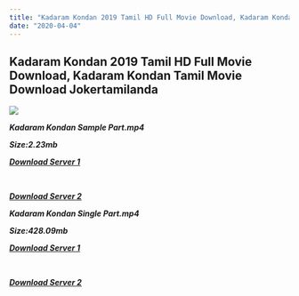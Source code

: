 ```yaml
---
title: "Kadaram Kondan 2019 Tamil HD Full Movie Download, Kadaram Kondan Tamil Movie Download Jokertamilanda"
date: "2020-04-04"
---
```


## Kadaram Kondan 2019 Tamil HD Full Movie Download, Kadaram Kondan Tamil Movie Download Jokertamilanda

![](https://images.moviebuff.com/ad6932dd-ff91-4634-99c8-f3af871a306b?w=1000)

**_Kadaram Kondan Sample Part.mp4_**

**_Size:2.23mb_**

**_[Download Server 1](http://b7.wetransfer.vip/files/Tamil{a3b04ca4513862e5e6faa05865f310bf9da13080b46bbc045b167bb82cb0d9ff}20Movies/Tamil{a3b04ca4513862e5e6faa05865f310bf9da13080b46bbc045b167bb82cb0d9ff}202019{a3b04ca4513862e5e6faa05865f310bf9da13080b46bbc045b167bb82cb0d9ff}20Movies/Kadaram{a3b04ca4513862e5e6faa05865f310bf9da13080b46bbc045b167bb82cb0d9ff}20Kondan{a3b04ca4513862e5e6faa05865f310bf9da13080b46bbc045b167bb82cb0d9ff}20(2019)/Kadaram{a3b04ca4513862e5e6faa05865f310bf9da13080b46bbc045b167bb82cb0d9ff}20Kondan{a3b04ca4513862e5e6faa05865f310bf9da13080b46bbc045b167bb82cb0d9ff}20(2019){a3b04ca4513862e5e6faa05865f310bf9da13080b46bbc045b167bb82cb0d9ff}20Proper{a3b04ca4513862e5e6faa05865f310bf9da13080b46bbc045b167bb82cb0d9ff}20HDRip/Kadaram{a3b04ca4513862e5e6faa05865f310bf9da13080b46bbc045b167bb82cb0d9ff}20Kondan{a3b04ca4513862e5e6faa05865f310bf9da13080b46bbc045b167bb82cb0d9ff}20(2019){a3b04ca4513862e5e6faa05865f310bf9da13080b46bbc045b167bb82cb0d9ff}20Sample{a3b04ca4513862e5e6faa05865f310bf9da13080b46bbc045b167bb82cb0d9ff}20(640x360).mp4)_**

**_[  
](http://b7.wetransfer.vip/files/Tamil{a3b04ca4513862e5e6faa05865f310bf9da13080b46bbc045b167bb82cb0d9ff}20Movies/Tamil{a3b04ca4513862e5e6faa05865f310bf9da13080b46bbc045b167bb82cb0d9ff}202019{a3b04ca4513862e5e6faa05865f310bf9da13080b46bbc045b167bb82cb0d9ff}20Movies/Kadaram{a3b04ca4513862e5e6faa05865f310bf9da13080b46bbc045b167bb82cb0d9ff}20Kondan{a3b04ca4513862e5e6faa05865f310bf9da13080b46bbc045b167bb82cb0d9ff}20(2019)/Kadaram{a3b04ca4513862e5e6faa05865f310bf9da13080b46bbc045b167bb82cb0d9ff}20Kondan{a3b04ca4513862e5e6faa05865f310bf9da13080b46bbc045b167bb82cb0d9ff}20(2019){a3b04ca4513862e5e6faa05865f310bf9da13080b46bbc045b167bb82cb0d9ff}20Proper{a3b04ca4513862e5e6faa05865f310bf9da13080b46bbc045b167bb82cb0d9ff}20HDRip/Kadaram{a3b04ca4513862e5e6faa05865f310bf9da13080b46bbc045b167bb82cb0d9ff}20Kondan{a3b04ca4513862e5e6faa05865f310bf9da13080b46bbc045b167bb82cb0d9ff}20(2019){a3b04ca4513862e5e6faa05865f310bf9da13080b46bbc045b167bb82cb0d9ff}20Sample{a3b04ca4513862e5e6faa05865f310bf9da13080b46bbc045b167bb82cb0d9ff}20(640x360).mp4)_**

**_[Download Server 2](http://b7.wetransfer.vip/files/Tamil{a3b04ca4513862e5e6faa05865f310bf9da13080b46bbc045b167bb82cb0d9ff}20Movies/Tamil{a3b04ca4513862e5e6faa05865f310bf9da13080b46bbc045b167bb82cb0d9ff}202019{a3b04ca4513862e5e6faa05865f310bf9da13080b46bbc045b167bb82cb0d9ff}20Movies/Kadaram{a3b04ca4513862e5e6faa05865f310bf9da13080b46bbc045b167bb82cb0d9ff}20Kondan{a3b04ca4513862e5e6faa05865f310bf9da13080b46bbc045b167bb82cb0d9ff}20(2019)/Kadaram{a3b04ca4513862e5e6faa05865f310bf9da13080b46bbc045b167bb82cb0d9ff}20Kondan{a3b04ca4513862e5e6faa05865f310bf9da13080b46bbc045b167bb82cb0d9ff}20(2019){a3b04ca4513862e5e6faa05865f310bf9da13080b46bbc045b167bb82cb0d9ff}20Proper{a3b04ca4513862e5e6faa05865f310bf9da13080b46bbc045b167bb82cb0d9ff}20HDRip/Kadaram{a3b04ca4513862e5e6faa05865f310bf9da13080b46bbc045b167bb82cb0d9ff}20Kondan{a3b04ca4513862e5e6faa05865f310bf9da13080b46bbc045b167bb82cb0d9ff}20(2019){a3b04ca4513862e5e6faa05865f310bf9da13080b46bbc045b167bb82cb0d9ff}20Sample{a3b04ca4513862e5e6faa05865f310bf9da13080b46bbc045b167bb82cb0d9ff}20(640x360).mp4)_**

**_Kadaram Kondan Single Part.mp4_**

**_Size:428.09mb_**

**_[Download Server 1](http://c1.wetransfer.vip//files/Kadaram{a3b04ca4513862e5e6faa05865f310bf9da13080b46bbc045b167bb82cb0d9ff}20Kondan{a3b04ca4513862e5e6faa05865f310bf9da13080b46bbc045b167bb82cb0d9ff}20(2019).mp4)_**

**_[  
](http://c1.wetransfer.vip//files/Kadaram{a3b04ca4513862e5e6faa05865f310bf9da13080b46bbc045b167bb82cb0d9ff}20Kondan{a3b04ca4513862e5e6faa05865f310bf9da13080b46bbc045b167bb82cb0d9ff}20(2019).mp4)_**

**_[Download Server 2](http://c1.wetransfer.vip//files/Kadaram{a3b04ca4513862e5e6faa05865f310bf9da13080b46bbc045b167bb82cb0d9ff}20Kondan{a3b04ca4513862e5e6faa05865f310bf9da13080b46bbc045b167bb82cb0d9ff}20(2019).mp4)_**
